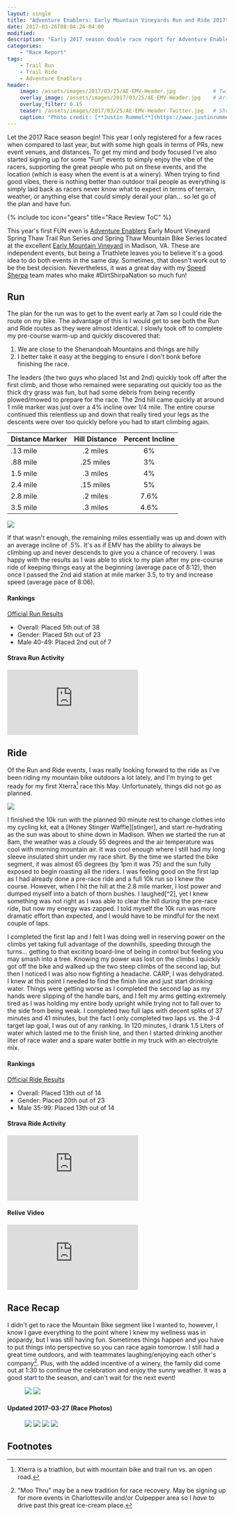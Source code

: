 ```yaml
---
layout: single
title: "Adventure Enablers: Early Mountain Vineyards Run and Ride 2017"
date: 2017-03-26T08:04:24-04:00
modified:
description: "Early 2017 season double race report for Adventure Enablers EMV Run and Ride events." 	# For Twitter, not the Title
categories:
    - "Race Report"
tags:
    - Trail Run
    - Trail Ride
    - Adventure Enablers
header:
    image: /assets/images/2017/03/25/AE-EMV-Header.jpg            # Twitter (use 'overlay_image')
    overlay_image: /assets/images/2017/03/25/AE-EMV-Header.jpg    # Article header at 2048x768
    overlay_filter: 0.15
    teaser: /assets/images/2017/03/25/AE-EMV-Header-Twitter.jpg   # Shrink image to 575x216
    caption: "Photo credit: [**Justin Rummel**](https://www.justinrummel.com)"
---
```

Let the 2017 Race season begin!  This year I only registered for a few races when compared to last year, but with some high goals in terms of PRs, new event venues, and distances.  To get my mind and body focused I've also started signing up for some "Fun" events to simply enjoy the vibe of the racers, supporting the great people who put on these events, and the location (which is easy when the event is at a winery).  When trying to find good vibes, there is nothing better than outdoor trail people as everything is simply laid back as racers never know what to expect in terms of terrain, weather, or anything else that could simply derail your plan... so let go of the plan and have fun.

<!-- Table of Contents -->
{% include toc icon="gears" title="Race Review ToC" %}

This year's first FUN even is [Adventure Enablers][ae] Early Mount Vineyard Spring Thaw Trail Run Series *and* Spring Thaw Mountain Bike Series located at the excellent [Early Mountain Vineyard][emv] in Madison, VA.  These are independent events, but being a Triathlete leaves you to believe it's a good idea to do both events in the same day.  Sometimes, that doesn't work out to be the best decision.  Nevertheless, it was a great day with my [Speed Sherpa][ssn] team mates who make #DirtShirpaNation so much fun!


Run
---
The plan for the run was to get to the event early at 7am so I could ride the route on my bike.  The advantage of this is I would get to see both the Run and Ride routes as they were almost identical.  I slowly took off to complete my pre-course warm-up and quickly discovered that:

1. We are close to the Shenandoah Mountains and things are hilly
2. I better take it easy at the begging to ensure I don't bonk before finishing the race.

The leaders (the two guys who placed 1st and 2nd) quickly took off after the first climb, and those who remained were separating out quickly too as the thick dry grass was fun, but had some debris from being recently plowed/mowed to prepare for the race.  The 2nd hill came quickly at around 1 mile marker was just over a 4% incline over 1/4 mile.  The entire course continued this relentless up and down that really tired your legs as the descents were over too quickly before you had to start climbing again.

| Distance Marker | Hill Distance | Percent Incline |
|:----------------|:-------------:|:---------------:|
| .13 mile | .2 miles | 6% |
| .88 mile | .25 miles | 3% |
| 1.5 mile | .3 miles | 4% |
| 2.4 mile | .15 miles | 5% |
| 2.8 mile | .2 miles | 7.6% |
| 3.5 mile | .3 miles | 4.6% |

<p class="align-left"><a href="{{ site.url }}/assets/images/2017/03/25/AE-EMV-LG-2.jpg"><img src="{{ site.url }}/assets/images/2017/03/25/AE-EMV-SM-2.jpg" /></a></p>If that wasn't enough, the remaining miles essentially was up and down with an average incline of .5%.  It's as if EMV has the ability to always be climbing up and never descends to give you a chance of recovery.  I was happy with the results as I was able to stick to my plan after my pre-course ride of keeping things easy at the beginning (average pace of 8:12), then once I passed the 2nd aid station at mile marker 3.5, to try and increase speed (average pace of 8:06).

#### Rankings

[Official Run Results][run_results]

- Overall: Placed 5th out of 38
- Gender: Placed 5th out of 23
- Male 40-49: Placed 2nd out of 7

<!-- Strava Frame -->
#### Strava Run Activity
<div class="embed-container embed-container-16x9">
    <iframe src='https://www.strava.com/activities/913974345/embed/0aafc21ae5dbc04baa6f0b7b093dacc192c3ab74' frameborder='0' scrolling='no' allowtransparency webkitAllowFullScreen mozallowfullscreen allowFullScreen></iframe>
</div>


Ride
---
Of the Run and Ride events, I was really looking forward to the ride as I've been riding my mountain bike outdoors a lot lately, and I'm trying to get ready for my first Xterra[^1] race this May.  Unfortunately, things did not go as planned.

<p class="align-right"><a href="{{ site.url }}/assets/images/2017/03/25/AE-EMV-LG-1.jpg"><img src="{{ site.url }}/assets/images/2017/03/25/AE-EMV-SM-1.jpg" /></a></p>I finished the 10k run with the planned 90 minute rest to change clothes into my cycling kit, eat a [Honey Stinger Waffle][stinger], and start re-hydrating as the sun was about to shine down in Madison.  When we started the run at 8am, the weather was a cloudy 55 degrees and the air temperature was cool with morning mountain air.  It was cool enough where I still had my long sleeve insulated shirt under my race shirt.  By the time we started the bike segment, it was almost 65 degrees (by 1pm it was 75) and the sun fully exposed to begin roasting all the riders.  I was feeling good on the first lap as I had already done a pre-race ride and a full 10k run so I knew the course.  However, when I hit the hill at the 2.8 mile marker, I lost power and dumped myself into a batch of thorn bushes.  I laughed[^2], yet I knew something was not right as I was able to clear the hill during the pre-race ride, but now my energy was zapped.  I told myself the 10k run was more dramatic effort than expected, and I would have to be mindful for the next couple of laps.

I completed the first lap and I felt I was doing well in reserving power on the climbs yet taking full advantage of the downhills, speeding through the turns... getting to that exciting board-line of being in control but feeling you may smash into a tree.  Knowing my power was lost on the climbs I quickly got off the bike and walked up the two steep climbs of the second lap, but then I noticed I was also now fighting a headache.  CARP, I was dehydrated.  I knew at this point I needed to find the finish line and just start drinking water.  Things were getting worse as I completed the second lap as my hands were slipping of the handle bars, and I felt my arms getting extremely tired as I was holding my entire body upright while trying not to fall over to the side from being weak.  I completed two full laps with decent splits of 37 minutes and 41 minutes, but the fact I only completed two laps vs. the 3-4 target lap goal, I was out of any ranking.  In 120 minutes, I drank 1.5 Liters of water which lasted me to the finish line, and then I started drinking another liter of race water and a spare water bottle in my truck with an electrolyte mix.

#### Rankings

[Official Ride Results][ride_results]

- Overall: Placed 13th out of 14
- Gender: Placed 20th out of 23
- Male 35-99: Placed 13th out of 14

<!-- Strava Frame -->
#### Strava Ride Activity
<div class="embed-container embed-container-16x9">
    <iframe src='https://www.strava.com/activities/913975066/embed/65c0a4d4577068557a18b6fed6a422154de6e8b8' frameborder='0' scrolling='no' allowtransparency webkitAllowFullScreen mozallowfullscreen allowFullScreen></iframe>
</div>

<!-- Relive Frame -->
#### Relive Video
<div class="embed-container embed-container-16x9">
    <iframe src='https://www.relive.cc/view/913975066/embed?x-ref=sc' frameborder='0' scrolling='no' allowtransparency webkitAllowFullScreen mozallowfullscreen allowFullScreen></iframe>
</div>


Race Recap
---
I didn't get to race the Mountain Bike segment like I wanted to, however, I know I gave everything to the point where I knew my wellness was in jeopardy, but I was still having fun.  Sometimes things happen and you have to put things into perspective so you can race again tomorrow.  I still had a great time outdoors, and with teammates laughing/enjoying each other's company[^3].  Plus, with the added incentive of a winery, the family did come out at 1:30 to continue the celebration and enjoy the sunny weather.  It was a good start to the season, and can't wait for the next event!

<figure class="half">
<a href="{{ site.url }}/assets/images/2017/03/25/AE-EMV-LG-3.jpg"><img src="{{ site.url }}/assets/images/2017/03/25/AE-EMV-SM-3.jpg" /></a>
<a href="{{ site.url }}/assets/images/2017/03/25/AE-EMV-LG-4.jpg"><img src="{{ site.url }}/assets/images/2017/03/25/AE-EMV-SM-4.jpg" /></a>
</figure>


#### Updated 2017-03-27 (Race Photos)

<figure class="fourth">
<a href="{{ site.url }}/assets/images/2017/03/25/AE-EMV-PRO-1.jpg"><img src="{{ site.url }}/assets/images/2017/03/25/AE-EMV-PRO-SM-1.jpg" /></a>
<a href="{{ site.url }}/assets/images/2017/03/25/AE-EMV-PRO-3.jpg"><img src="{{ site.url }}/assets/images/2017/03/25/AE-EMV-PRO-SM-3.jpg" /></a>
<a href="{{ site.url }}/assets/images/2017/03/25/AE-EMV-PRO-5.jpg"><img src="{{ site.url }}/assets/images/2017/03/25/AE-EMV-PRO-SM-5.jpg" /></a>
<a href="{{ site.url }}/assets/images/2017/03/25/AE-EMV-PRO-7.jpg"><img src="{{ site.url }}/assets/images/2017/03/25/AE-EMV-PRO-SM-7.jpg" /></a>
</figure>


Footnotes
---

[^1]: Xterra is a triathlon, but with mountain bike and trail run vs. an open road.
[^2]: I always laugh now when I fall... as I haven't known a MTB ride without falling yet!
[^3]: "Moo Thru" may be a new tradition for race recovery.  May be signing up for more events in Charlottesville and/or Culpepper area so I *have* to drive past this great ice-cream place.

[ae]: http://www.adventureenablers.com
[ssn]: http://www.speedsherpa.com
[emv]: http://earlymountain.com
[stinger]: http://www.honeystinger.com/organic-stinger-waffles/organic-honey-waffle.html
[ride_results]: https://runsignup.com/Race/Results/41633/IndividualResult/kfzg?#U8364916
[run_results]: https://runsignup.com/Race/Results/41633/IndividualResult/kfzb?#U8364916

